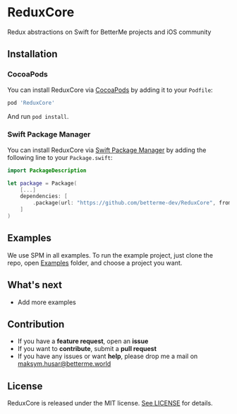 # ReduxCore

Redux abstractions on Swift for BetterMe projects and iOS community

## Installation

### CocoaPods

You can install ReduxCore via [CocoaPods](https://cocoapods.org/) by adding it to your `Podfile`:

```ruby
pod 'ReduxCore'
```
And run `pod install`.

### Swift Package Manager

You can install ReduxCore via [Swift Package Manager](https://swift.org/package-manager/) by adding the following line to your `Package.swift`:

```swift
import PackageDescription

let package = Package(
    [...]
    dependencies: [
        .package(url: "https://github.com/betterme-dev/ReduxCore", from: "1.0.0"),
    ]
)
```

## Examples

We use SPM in all examples.
To run the example project, just clone the repo, open [Examples](https://github.com/betterme-dev/ReduxCore/tree/main/Examples) folder, and choose a project you want. 

## What's next

- Add more examples

## Contribution
- If you have a **feature request**, open an **issue**
- If you want to **contribute**, submit a **pull request**
- If you have any issues or want **help**, please drop me a mail on maksym.husar@betterme.world

## License

ReduxCore is released under the MIT license. [See LICENSE](https://github.com/betterme-dev/ReduxCore/blob/main/LICENSE) for details.
